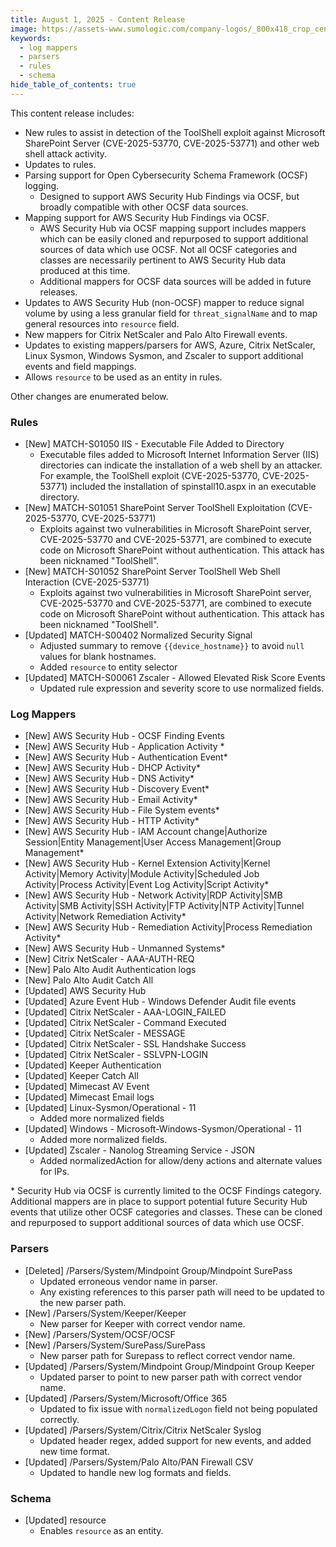 ```yaml
---
title: August 1, 2025 - Content Release
image: https://assets-www.sumologic.com/company-logos/_800x418_crop_center-center_82_none/SumoLogic_Preview_600x600.jpg?mtime=1617040082
keywords:
  - log mappers
  - parsers
  - rules
  - schema
hide_table_of_contents: true    
---
```


This content release includes:
- New rules to assist in detection of the ToolShell exploit against Microsoft SharePoint Server (CVE-2025-53770, CVE-2025-53771) and other web shell attack activity.
- Updates to rules.
- Parsing support for Open Cybersecurity Schema Framework (OCSF) logging.
    - Designed to support AWS Security Hub Findings via OCSF, but broadly compatible with other OCSF data sources.
- Mapping support for AWS Security Hub Findings via OCSF.
    - AWS Security Hub via OCSF mapping support includes mappers which can be easily cloned and repurposed to support additional sources of data which use OCSF. Not all OCSF categories and classes are necessarily pertinent to AWS Security Hub data produced at this time.
    - Additional mappers for OCSF data sources will be added in future releases.
- Updates to AWS Security Hub (non-OCSF) mapper to reduce signal volume by using a less granular field for `threat_signalName` and to map general resources into `resource` field.
- New mappers for Citrix NetScaler and Palo Alto Firewall events.
- Updates to existing mappers/parsers for AWS, Azure, Citrix NetScaler, Linux Sysmon, Windows Sysmon, and Zscaler to support additional events and field mappings.
- Allows `resource` to be used as an entity in rules.

Other changes are enumerated below.


### Rules
- [New] MATCH-S01050 IIS - Executable File Added to Directory
    - Executable files added to Microsoft Internet Information Server (IIS) directories can indicate the installation of a web shell by an attacker. For example, the ToolShell exploit (CVE-2025-53770, CVE-2025-53771) included the installation of spinstall10.aspx in an executable directory.
- [New] MATCH-S01051 SharePoint Server ToolShell Exploitation (CVE-2025-53770, CVE-2025-53771)
    - Exploits against two vulnerabilities in Microsoft SharePoint server, CVE-2025-53770 and CVE-2025-53771, are combined to execute code on Microsoft SharePoint without authentication. This attack has been nicknamed "ToolShell".
- [New] MATCH-S01052 SharePoint Server ToolShell Web Shell Interaction (CVE-2025-53771)
    - Exploits against two vulnerabilities in Microsoft SharePoint server, CVE-2025-53770 and CVE-2025-53771, are combined to execute code on Microsoft SharePoint without authentication. This attack has been nicknamed "ToolShell".
- [Updated] MATCH-S00402 Normalized Security Signal
    - Adjusted summary to remove `{{device_hostname}}` to avoid `null` values for blank hostnames.
    - Added `resource` to entity selector
- [Updated] MATCH-S00061 Zscaler - Allowed Elevated Risk Score Events
    - Updated rule expression and severity score to use normalized fields.

### Log Mappers
- [New] AWS Security Hub - OCSF Finding Events
- [New] AWS Security Hub - Application Activity *
- [New] AWS Security Hub - Authentication Event*
- [New] AWS Security Hub - DHCP Activity*
- [New] AWS Security Hub - DNS Activity*
- [New] AWS Security Hub - Discovery Event*
- [New] AWS Security Hub - Email Activity*
- [New] AWS Security Hub - File System events*
- [New] AWS Security Hub - HTTP Activity*
- [New] AWS Security Hub - IAM Account change|Authorize Session|Entity Management|User Access Management|Group Management*
- [New] AWS Security Hub - Kernel Extension Activity|Kernel Activity|Memory Activity|Module Activity|Scheduled Job Activity|Process Activity|Event Log Activity|Script Activity*
- [New] AWS Security Hub - Network Activity|RDP Activity|SMB Activity|SMB Activity|SSH Activity|FTP Activity|NTP Activity|Tunnel Activity|Network Remediation Activity*
- [New] AWS Security Hub - Remediation Activity|Process Remediation Activity*
- [New] AWS Security Hub - Unmanned Systems*
- [New] Citrix NetScaler - AAA-AUTH-REQ
- [New] Palo Alto Audit Authentication logs
- [New] Palo Alto Audit Catch All
- [Updated] AWS Security Hub
- [Updated] Azure Event Hub - Windows Defender Audit file events
- [Updated] Citrix NetScaler - AAA-LOGIN_FAILED
- [Updated] Citrix NetScaler - Command Executed
- [Updated] Citrix NetScaler - MESSAGE
- [Updated] Citrix NetScaler - SSL Handshake Success
- [Updated] Citrix NetScaler - SSLVPN-LOGIN
- [Updated] Keeper Authentication
- [Updated] Keeper Catch All
- [Updated] Mimecast AV Event
- [Updated] Mimecast Email logs
- [Updated] Linux-Sysmon/Operational - 11
    - Added more normalized fields
- [Updated] Windows - Microsoft-Windows-Sysmon/Operational - 11
    - Added more normalized fields.
- [Updated] Zscaler - Nanolog Streaming Service - JSON
    - Added normalizedAction for allow/deny actions and alternate values for IPs.

\* Security Hub via OCSF is currently limited to the OCSF Findings category. Additional mappers are in place to support potential future Security Hub events that utilize other OCSF categories and classes. These can be cloned and repurposed to support additional sources of data which use OCSF.

### Parsers
- [Deleted] /Parsers/System/Mindpoint Group/Mindpoint SurePass
    - Updated erroneous vendor name in parser.
    - Any existing references to this parser path will need to be updated to the new parser path.
- [New] /Parsers/System/Keeper/Keeper
    -  New parser for Keeper with correct vendor name.
- [New] /Parsers/System/OCSF/OCSF
- [New] /Parsers/System/SurePass/SurePass
    - New parser path for Surepass to reflect correct vendor name.
- [Updated] /Parsers/System/Mindpoint Group/Mindpoint Group Keeper
    - Updated parser to point to new parser path with correct vendor name.
- [Updated] /Parsers/System/Microsoft/Office 365
    - Updated to fix issue with `normalizedLogon` field not being populated correctly.
- [Updated] /Parsers/System/Citrix/Citrix NetScaler Syslog
    - Updated header regex, added support for new events, and added new time format.
- [Updated] /Parsers/System/Palo Alto/PAN Firewall CSV
    - Updated to handle new log formats and fields.

### Schema
- [Updated] resource
    - Enables `resource` as an entity.